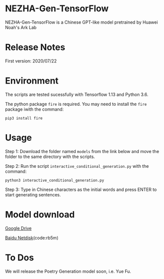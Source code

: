
NEZHA-Gen-TensorFlow
=============
NEZHA-Gen-TensorFlow is a Chinese GPT-like model pretrained by Huawei Noah's Ark Lab


Release Notes
=============
First version: 2020/07/22

Environment
============
The scripts are tested sucessfully with Tensorflow 1.13 and Python 3.6. 

The python package ``fire`` is required. You may need to install the ``fire`` package iwith the command:

```
pip3 install fire
```

Usage
====================

Step 1: Download the folder named ``models`` from the link below and move the folder to the same directory with the scripts.

Step 2: Run the script ``interactive_conditional_generation.py`` with the command:

```
python3 interactive_conditional_generation.py
```

Step 3: Type in Chinese characters as the initial words and press ENTER to start generating sentences.

Model download 
===========================

[Google Drive](https://drive.google.com/drive/folders/1i4f_8LhaVDNjnGlLXNJ0rNgBP0E4L6V0?usp=sharing) 

[Baidu Netdisk](https://pan.baidu.com/s/1Bgle8TpcxHyuUz_jAXOBWw)(code:rb5m)


To Dos
=========================
We will release the Poetry Generation model soon, i.e. Yue Fu. 